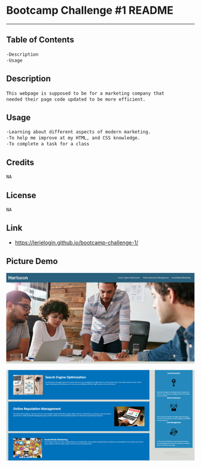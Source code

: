# Bootcamp Challenge #1 README
______

## Table of Contents 

    -Description
    -Usage

## Description

    This webpage is supposed to be for a marketing company that 
    needed their page code updated to be more efficient.

## Usage

    -Learning about different aspects of modern marketing.
    -To help me improve at my HTML, and CSS knowledge.
    -To complete a task for a class

## Credits 

    NA

## License 

    NA

## Link

- https://lerielogin.github.io/bootcamp-challenge-1/
    
## Picture Demo

![alt text](assets/images/webpage-demo.PNG)

![alt text](assets/images/webpage-demo-2.PNG)
